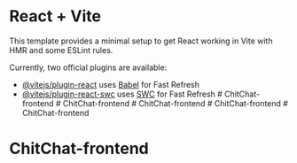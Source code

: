# React + Vite

This template provides a minimal setup to get React working in Vite with HMR and some ESLint rules.

Currently, two official plugins are available:

- [@vitejs/plugin-react](https://github.com/vitejs/vite-plugin-react/blob/main/packages/plugin-react/README.md) uses [Babel](https://babeljs.io/) for Fast Refresh
- [@vitejs/plugin-react-swc](https://github.com/vitejs/vite-plugin-react-swc) uses [SWC](https://swc.rs/) for Fast Refresh
#   C h i t C h a t - f r o n t e n d  
 #   C h i t C h a t - f r o n t e n d  
 #   C h i t C h a t - f r o n t e n d  
 #   C h i t C h a t - f r o n t e n d  
 # ChitChat-frontend
# ChitChat-frontend
